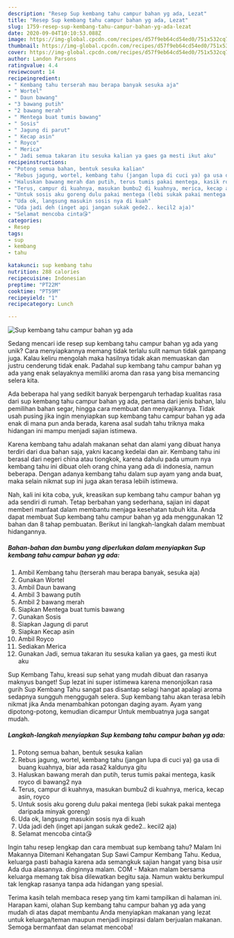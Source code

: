 ```yaml
---
description: "Resep Sup kembang tahu campur bahan yg ada, Lezat"
title: "Resep Sup kembang tahu campur bahan yg ada, Lezat"
slug: 1759-resep-sup-kembang-tahu-campur-bahan-yg-ada-lezat
date: 2020-09-04T10:10:53.088Z
image: https://img-global.cpcdn.com/recipes/d57f9eb64cd54ed0/751x532cq70/sup-kembang-tahu-campur-bahan-yg-ada-foto-resep-utama.jpg
thumbnail: https://img-global.cpcdn.com/recipes/d57f9eb64cd54ed0/751x532cq70/sup-kembang-tahu-campur-bahan-yg-ada-foto-resep-utama.jpg
cover: https://img-global.cpcdn.com/recipes/d57f9eb64cd54ed0/751x532cq70/sup-kembang-tahu-campur-bahan-yg-ada-foto-resep-utama.jpg
author: Landon Parsons
ratingvalue: 4.4
reviewcount: 14
recipeingredient:
- " Kembang tahu terserah mau berapa banyak sesuka aja"
- " Wortel"
- " Daun bawang"
- "3 bawang putih"
- "2 bawang merah"
- " Mentega buat tumis bawang"
- " Sosis"
- " Jagung di parut"
- " Kecap asin"
- " Royco"
- " Merica"
- " Jadi semua takaran itu sesuka kalian ya gaes ga mesti ikut aku"
recipeinstructions:
- "Potong semua bahan, bentuk sesuka kalian"
- "Rebus jagung, wortel, kembang tahu (jangan lupa di cuci ya) ga usa di buang kuahnya, biar ada rasa2 kaldunya gitu"
- "Haluskan bawang merah dan putih, terus tumis pakai mentega, kasik royco di bawang2 nya"
- "Terus, campur di kuahnya, masukan bumbu2 di kuahnya, merica, kecap asin, royco"
- "Untuk sosis aku goreng dulu pakai mentega (lebi sukak pakai mentega daripada minyak goreng)"
- "Uda ok, langsung masukin sosis nya di kuah"
- "Uda jadi deh (inget api jangan sukak gede2.. kecil2 aja)"
- "Selamat mencoba cinta😘"
categories:
- Resep
tags:
- sup
- kembang
- tahu

katakunci: sup kembang tahu 
nutrition: 288 calories
recipecuisine: Indonesian
preptime: "PT22M"
cooktime: "PT59M"
recipeyield: "1"
recipecategory: Lunch

---
```



![Sup kembang tahu campur bahan yg ada](https://img-global.cpcdn.com/recipes/d57f9eb64cd54ed0/751x532cq70/sup-kembang-tahu-campur-bahan-yg-ada-foto-resep-utama.jpg)

Sedang mencari ide resep sup kembang tahu campur bahan yg ada yang unik? Cara menyiapkannya memang tidak terlalu sulit namun tidak gampang juga. Kalau keliru mengolah maka hasilnya tidak akan memuaskan dan justru cenderung tidak enak. Padahal sup kembang tahu campur bahan yg ada yang enak selayaknya memiliki aroma dan rasa yang bisa memancing selera kita.

Ada beberapa hal yang sedikit banyak berpengaruh terhadap kualitas rasa dari sup kembang tahu campur bahan yg ada, pertama dari jenis bahan, lalu pemilihan bahan segar, hingga cara membuat dan menyajikannya. Tidak usah pusing jika ingin menyiapkan sup kembang tahu campur bahan yg ada enak di mana pun anda berada, karena asal sudah tahu triknya maka hidangan ini mampu menjadi sajian istimewa.

Karena kembang tahu adalah makanan sehat dan alami yang dibuat hanya terdiri dari dua bahan saja, yakni kacang kedelai dan air. Kembang tahu ini berasal dari negeri china atau tiongkok, karena dahulu pada umum nya kembang tahu ini dibuat oleh orang china yang ada di indonesia, namun beberapa. Dengan adanya kembang tahu dalam sup ayam yang anda buat, maka selain nikmat sup ini juga akan terasa lebiih istimewa.


Nah, kali ini kita coba, yuk, kreasikan sup kembang tahu campur bahan yg ada sendiri di rumah. Tetap berbahan yang sederhana, sajian ini dapat memberi manfaat dalam membantu menjaga kesehatan tubuh kita. Anda dapat membuat Sup kembang tahu campur bahan yg ada menggunakan 12 bahan dan 8 tahap pembuatan. Berikut ini langkah-langkah dalam membuat hidangannya.

<!--inarticleads1-->

##### Bahan-bahan dan bumbu yang diperlukan dalam menyiapkan Sup kembang tahu campur bahan yg ada:

1. Ambil  Kembang tahu (terserah mau berapa banyak, sesuka aja)
1. Gunakan  Wortel
1. Ambil  Daun bawang
1. Ambil 3 bawang putih
1. Ambil 2 bawang merah
1. Siapkan  Mentega buat tumis bawang
1. Gunakan  Sosis
1. Siapkan  Jagung di parut
1. Siapkan  Kecap asin
1. Ambil  Royco
1. Sediakan  Merica
1. Gunakan  Jadi, semua takaran itu sesuka kalian ya gaes, ga mesti ikut aku


Sup Kembang Tahu, kreasi sup sehat yang mudah dibuat dan rasanya maknyus banget! Sup lezat ini super istimewa karena menonjolkan rasa gurih Sup Kembang Tahu sangat pas disantap selagi hangat apalagi aroma sedapnya sungguh menggugah selera. Sup kembang tahu akan terasa lebih nikmat jika Anda menambahkan potongan daging ayam. Ayam yang dipotong-potong, kemudian dicampur Untuk membuatnya juga sangat mudah. 

<!--inarticleads2-->

##### Langkah-langkah menyiapkan Sup kembang tahu campur bahan yg ada:

1. Potong semua bahan, bentuk sesuka kalian
1. Rebus jagung, wortel, kembang tahu (jangan lupa di cuci ya) ga usa di buang kuahnya, biar ada rasa2 kaldunya gitu
1. Haluskan bawang merah dan putih, terus tumis pakai mentega, kasik royco di bawang2 nya
1. Terus, campur di kuahnya, masukan bumbu2 di kuahnya, merica, kecap asin, royco
1. Untuk sosis aku goreng dulu pakai mentega (lebi sukak pakai mentega daripada minyak goreng)
1. Uda ok, langsung masukin sosis nya di kuah
1. Uda jadi deh (inget api jangan sukak gede2.. kecil2 aja)
1. Selamat mencoba cinta😘


Ingin tahu resep lengkap dan cara membuat sup kembang tahu? Malam Ini Makannya Ditemani Kehangatan Sup Sawi Campur Kembang Tahu. Kedua, keluarga pasti bahagia karena ada semangkuk sajian hangat yang bisa usir Ada dua alasannya. dinginnya malam. COM - Makan malam bersama keluarga memang tak bisa dilewatkan begitu saja. Namun waktu berkumpul tak lengkap rasanya tanpa ada hidangan yang spesial. 

Terima kasih telah membaca resep yang tim kami tampilkan di halaman ini. Harapan kami, olahan Sup kembang tahu campur bahan yg ada yang mudah di atas dapat membantu Anda menyiapkan makanan yang lezat untuk keluarga/teman maupun menjadi inspirasi dalam berjualan makanan. Semoga bermanfaat dan selamat mencoba!
